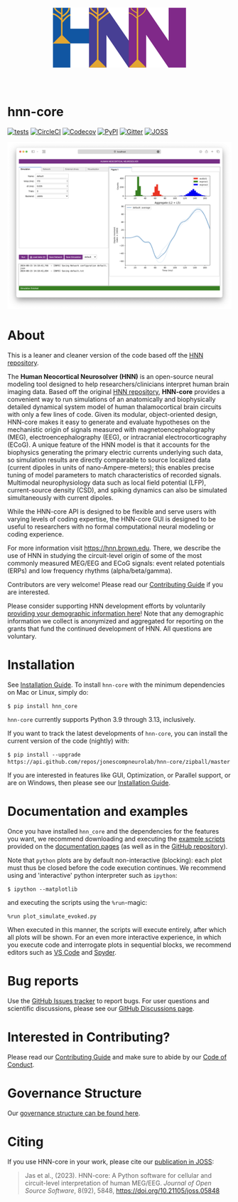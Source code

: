 
<h1 align="center">
<img src="https://raw.githubusercontent.com/jonescompneurolab/jones-website/master/images/frontpage/logos/logo-hnn-medium.png" width="300">
</h1><br>

# hnn-core

[![tests](https://github.com/jonescompneurolab/hnn-core/actions/workflows/unix_unit_tests.yml/badge.svg?branch=master)](https://github.com/jonescompneurolab/hnn-core/actions/?query=branch:master+event:push)
[![CircleCI](https://circleci.com/gh/jonescompneurolab/hnn-core.svg?style=svg)](https://circleci.com/gh/jonescompneurolab/hnn-core)
[![Codecov](https://codecov.io/gh/jonescompneurolab/hnn-core/branch/master/graph/badge.svg)](https://codecov.io/gh/jonescompneurolab/hnn-core)
[![PyPI](https://img.shields.io/pypi/dm/hnn-core.svg?label=PyPI%20downloads)](https://pypi.org/project/hnn-core/)
[![Gitter](https://badges.gitter.im/jonescompneurolab/hnn_core.svg)](https://gitter.im/jonescompneurolab/hnn-core?utm_source=badge&utm_medium=badge&utm_campaign=pr-badge)
[![JOSS](https://joss.theoj.org/papers/10.21105/joss.05848/status.svg)](https://doi.org/10.21105/joss.05848)

![HNN-GUI](https://raw.githubusercontent.com/jonescompneurolab/hnn-core/acbcc4a598610dc3be5d4b0b7c59f98251ea7690/.github/images/hnn_gui.png)

# About

This is a leaner and cleaner version of the code based off the [HNN
repository](https://github.com/jonescompneurolab/hnn).

The **Human Neocortical Neurosolver (HNN)** is an open-source neural modeling
tool designed to help researchers/clinicians interpret human brain imaging
data. Based off the original [HNN
repository](https://github.com/jonescompneurolab/hnn), **HNN-core** provides a
convenient way to run simulations of an anatomically and biophysically detailed
dynamical system model of human thalamocortical brain circuits with only a few
lines of code. Given its modular, object-oriented design, HNN-core makes it
easy to generate and evaluate hypotheses on the mechanistic origin of signals
measured with magnetoencephalography (MEG), electroencephalography (EEG), or
intracranial electrocorticography (ECoG). A unique feature of the HNN model is
that it accounts for the biophysics generating the primary electric currents
underlying such data, so simulation results are directly comparable to source
localized data (current dipoles in units of nano-Ampere-meters); this enables
precise tuning of model parameters to match characteristics of recorded
signals. Multimodal neurophysiology data such as local field potential (LFP),
current-source density (CSD), and spiking dynamics can also be simulated
simultaneously with current dipoles.

While the HNN-core API is designed to be flexible and serve users with varying
levels of coding expertise, the HNN-core GUI is designed to be useful to
researchers with no formal computational neural modeling or coding experience.

For more information visit <https://hnn.brown.edu>. There, we describe the use
of HNN in studying the circuit-level origin of some of the most commonly
measured MEG/EEG and ECoG signals: event related potentials (ERPs) and low
frequency rhythms (alpha/beta/gamma).

Contributors are very welcome! Please read our [Contributing Guide][] if you are interested.

Please consider supporting HNN development efforts by voluntarily [providing your demographic information here](https://docs.google.com/forms/d/e/1FAIpQLSfN2F4IkGATs6cy1QBO78C6QJqvm9y14TqsCUsuR4Rrkmr1Mg/viewform)! Note that any demographic information we collect is anonymized and aggregated for reporting on the grants that fund the continued development of HNN. All questions are voluntary.

# Installation

See [Installation Guide][]. To install `hnn-core` with the minimum dependencies
on Mac or Linux, simply do:

    $ pip install hnn_core

`hnn-core` currently supports Python 3.9 through 3.13, inclusively.

If you want to track the latest developments of `hnn-core`, you can
install the current version of the code (nightly) with:

    $ pip install --upgrade https://api.github.com/repos/jonescompneurolab/hnn-core/zipball/master

If you are interested in features like GUI, Optimization, or Parallel support, or are on Windows, then please see our [Installation Guide][].

# Documentation and examples

Once you have installed `hnn_core` and the dependencies for the features you
want, we recommend downloading and executing the [example
scripts](https://jonescompneurolab.github.io/hnn-core/stable/auto_examples/index.html)
provided on the [documentation
pages](https://jonescompneurolab.github.io/hnn-core/) (as well as in the
[GitHub repository](https://github.com/jonescompneurolab/hnn-core)).

Note that `python` plots are by default non-interactive (blocking): each
plot must thus be closed before the code execution continues. We
recommend using and 'interactive' python interpreter such as
`ipython`:

    $ ipython --matplotlib

and executing the scripts using the `%run`-magic:

    %run plot_simulate_evoked.py

When executed in this manner, the scripts will execute entirely, after
which all plots will be shown. For an even more interactive experience,
in which you execute code and interrogate plots in sequential blocks, we
recommend editors such as [VS Code](https://code.visualstudio.com) and
[Spyder](https://docs.spyder-ide.org/current/index.html).

# Bug reports

Use the [GitHub Issues
tracker](https://github.com/jonescompneurolab/hnn-core/issues) to report
bugs. For user questions and scientific discussions, please see our
[GitHub Discussions
page](https://github.com/jonescompneurolab/hnn-core/discussions).

# Interested in Contributing?

Please read our [Contributing Guide][] and make sure to abide by our [Code of Conduct](https://github.com/jonescompneurolab/hnn-core/blob/master/CODE_OF_CONDUCT.md).

# Governance Structure

Our [governance structure can be found here](https://jonescompneurolab.github.io/hnn-core/stable/governance.html).

# Citing

If you use HNN-core in your work, please cite our [publication in
JOSS](https://doi.org/10.21105/joss.05848):

> Jas et al., (2023). HNN-core: A Python software for cellular and
> circuit-level interpretation of human MEG/EEG. *Journal of Open Source
> Software*, 8(92), 5848, <https://doi.org/10.21105/joss.05848>

[Contributing Guide]: https://jonescompneurolab.github.io/hnn-core/stable/contributing.html
[Installation Guide]: https://jonescompneurolab.github.io/hnn-core/stable/install.html
